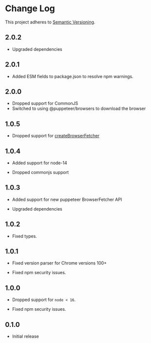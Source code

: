 # Change Log

This project adheres to [Semantic Versioning](http://semver.org/).

## 2.0.2

- Upgraded dependencies

## 2.0.1

- Added ESM fields to package.json to resolve npm warnings.

## 2.0.0

- Dropped support for CommonJS
- Switched to using @puppeteer/browsers to download the browser

## 1.0.5

- Dropped support for [createBrowserFetcher](https://pptr.dev/api/puppeteer.puppeteernode.createbrowserfetcher#remarks)

## 1.0.4

- Added support for node-14

- Dropped commonjs support

## 1.0.3

- Added support for new puppeteer BrowserFetcher API

- Upgraded dependencies

## 1.0.2

- Fixed types.

## 1.0.1

- Fixed version parser for Chrome versions 100+

- Fixed npm security issues.

## 1.0.0

- Dropped support for `node < 16`.

- Fixed npm security issues.

## 0.1.0

- Initial release
